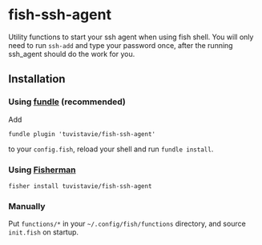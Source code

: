 # fish-ssh-agent

Utility functions to start your ssh agent when using fish shell.
You will only need to run `ssh-add` and type your password once,
after the running ssh_agent should do the work for you.

## Installation

### Using [fundle](https://github.com/tuvistavie/fundle) (recommended)

Add

```
fundle plugin 'tuvistavie/fish-ssh-agent'
```

to your `config.fish`, reload your shell and run `fundle install`.

### Using [Fisherman](https://github.com/fisherman/fisherman)

    fisher install tuvistavie/fish-ssh-agent


### Manually

Put `functions/*` in your `~/.config/fish/functions` directory,
and source `init.fish` on startup.
